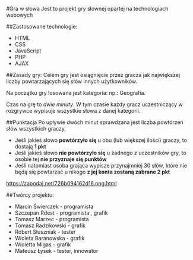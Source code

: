 #Gra w słowa
Jest to projekt gry słownej opartej na technologiach webowych

##Zastosowane technologie:
* HTML
* CSS
* JavaScript
* PHP
* AJAX

##Zasady gry:
Celem gry jest osiągnięcie przez gracza jak największej liczby powtarzających się słów innych użytkowników.

Na początku gry losowana jest kategoria: np.: Geografia.

Czas na grę to *dwie minuty*. W tym czasie każdy gracz uczestniczący w rozgrywce wypisuje wszystkie słowa z danej kategorii. 

##Punktacja
Po upływie dwóch minut sprawdzana jest liczba powtórzeń słów wszystkich graczy.

* Jeśli jakieś słowo **powtórzyło się** u obu (lub większej ilości) graczy, to dostają **1 pkt**
* Jeśli jakieś słowo **nie powtórzyło się** u żadnego z uczestników gry, to osobie tej **nie przyznaje się punktów**
* Jeśli natomiast osoba grająca wypisze przynajmniej 30 słów, które nie będą się powtarzać u nikogo **z jej konta zostaną zabrane 2 pkt**

https://zapodaj.net/726b094162d16.png.html

##Twórcy projektu:
- Marcin Świerczek - programista
- Szczepan Rdest - programista , grafik
- Tomasz Marzec - programista
- Tomasz Radzikowski - grafik
- Robert Słuszniak - tester
- Wioleta Baranowska - grafik
- Wioletta Migas - grafik
- Mateusz Łysek - tester, innowator
